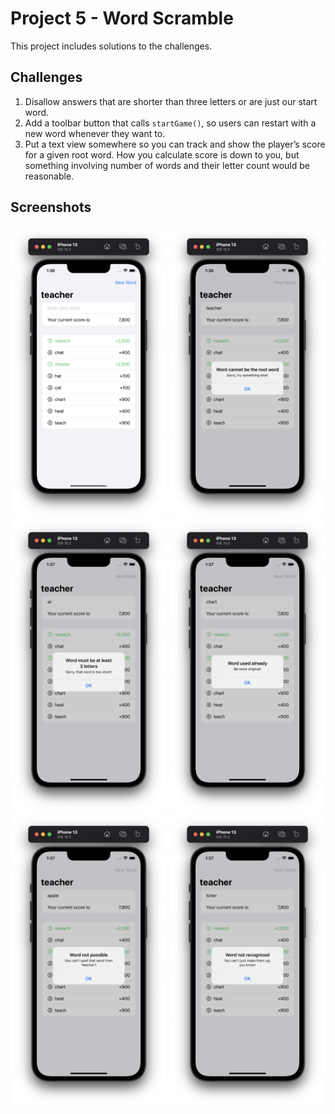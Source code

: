 # Project 5 - Word Scramble

This project includes solutions to the challenges.

## Challenges

1. Disallow answers that are shorter than three letters or are just our start word.
2. Add a toolbar button that calls `startGame()`, so users can restart with a new word whenever they want to.
3. Put a text view somewhere so you can track and show the player’s score for a given root word. How you calculate score is down to you, but something involving number of words and their letter count would be reasonable.

## Screenshots

<div>
  <img src="https://github.com/AnxietyMedicine/100DaysOfSwiftUI/blob/main/07-Project-5-WordScramble/Screenshots/Project%205%20-%201.png" width="250">
  <img src="https://github.com/AnxietyMedicine/100DaysOfSwiftUI/blob/main/07-Project-5-WordScramble/Screenshots/Project%205%20-%202.png" width="250">
  <img src="https://github.com/AnxietyMedicine/100DaysOfSwiftUI/blob/main/07-Project-5-WordScramble/Screenshots/Project%205%20-%203.png" width="250">
  <img src="https://github.com/AnxietyMedicine/100DaysOfSwiftUI/blob/main/07-Project-5-WordScramble/Screenshots/Project%205%20-%204.png" width="250">
  <img src="https://github.com/AnxietyMedicine/100DaysOfSwiftUI/blob/main/07-Project-5-WordScramble/Screenshots/Project%205%20-%205.png" width="250">
  <img src="https://github.com/AnxietyMedicine/100DaysOfSwiftUI/blob/main/07-Project-5-WordScramble/Screenshots/Project%205%20-%206.png" width="250">
</div>
